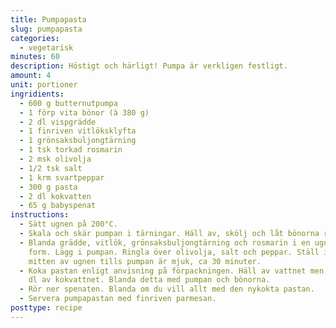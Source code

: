 ```yaml
---
title: Pumpapasta
slug: pumpapasta
categories:
  - vegetarisk
minutes: 60
description: Höstigt och härligt! Pumpa är verkligen festligt.
amount: 4
unit: portioner
ingridients:
  - 600 g butternutpumpa
  - 1 förp vita bönor (à 380 g)
  - 2 dl vispgrädde
  - 1 finriven vitlöksklyfta
  - 1 grönsaksbuljongtärning
  - 1 tsk torkad rosmarin
  - 2 msk olivolja
  - 1/2 tsk salt
  - 1 krm svartpeppar
  - 300 g pasta
  - 2 dl kokvatten
  - 65 g babyspenat
instructions:
  - Sätt ugnen på 200°C.
  - Skala och skär pumpan i tärningar. Häll av, skölj och låt bönorna rinna av.
  - Blanda grädde, vitlök, grönsaksbuljongtärning och rosmarin i en ugnssäker
    form. Lägg i pumpan. Ringla över olivolja, salt och peppar. Ställ in i
    mitten av ugnen tills pumpan är mjuk, ca 30 minuter.
  - Koka pastan enligt anvisning på förpackningen. Häll av vattnet men spara 2
    dl av kokvattnet. Blanda detta med pumpan och bönorna.
  - Rör ner spenaten. Blanda om du vill allt med den nykokta pastan.
  - Servera pumpapastan med finriven parmesan.
posttype: recipe
---
```

